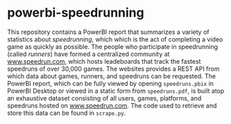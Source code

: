 # powerbi-speedrunning
This repository contains a PowerBI report that summarizes a variety of statistics about _speedrunning_, which 
which is the act of completing a video game as quickly as possible. The people who participate in speedrunning
(called _runners_) have formed a centralized community at www.speedrun.com, which hosts leadeboards that track
the fastest speedruns of over 30,000 games. The websites provides a REST API from which data about games, runners,
and speedruns can be requested. The PowerBI report, which can be fully viewed by opening `speedruns.pbix` in 
PowerBI Desktop or viewed in a static form from `speedruns.pdf`, is built atop an exhaustive dataset consisting of
all users, games, platforms, and speedruns hosted on www.speedrun.com. The code used to retrieve and store this data
can be found in `scrape.py`.
